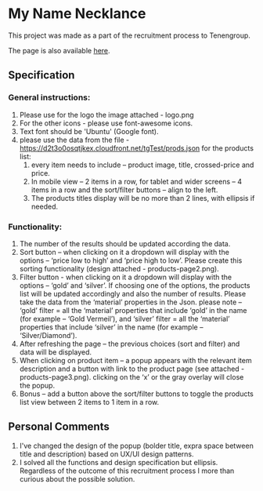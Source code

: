 # My Name Necklance

This project was made as a part of the recruitment process to Tenengroup.

The page is also available [here](https://laszland.github.io/fed-test-2020/).

## Specification
### General instructions:
1. Please use for the logo the image attached - logo.png
2. For the other icons - please use font-awesome icons.
3. Text font should be 'Ubuntu' (Google font).
4. please use the data from the file - https://d2t3o0osqtjkex.cloudfront.net/tgTest/prods.json for the
products list:
    1. every item needs to include – product image, title, crossed-price and price.
    2. In mobile view – 2 items in a row, for tablet and wider screens – 4 items in a row and the
sort/filter buttons – align to the left.
    3. The products titles display will be no more than 2 lines, with ellipsis if needed.
### Functionality:
1. The number of the results should be updated according the data.
1. Sort button – when clicking on it a dropdown will display with the options – ‘price low to high’ and
‘price high to low’. Please create this sorting functionality (design attached - products-page2.png).
2. Filter button - when clicking on it a dropdown will display with the options – ‘gold’ and ‘silver’. If
choosing one of the options, the products list will be updated accordingly and also the number of results.
Please take the data from the ‘material’ properties in the Json. please note – ‘gold’ filter = all the ‘material’ properties that include ‘gold’ in the name (for example – ‘Gold Vermeil’), and ‘silver’ filter = all the ‘material’ properties that include ‘silver’ in the name (for example – ‘Silver/Diamond’).
3. After refreshing the page – the previous choices (sort and filter) and data will be displayed.
4. When clicking on product item – a popup appears with the relevant item description and a button
with link to the product page (see attached - products-page3.png).
clicking on the ‘x’ or the gray overlay will close the popup.
5. Bonus – add a button above the sort/filter buttons to toggle the products list view between 2 items
to 1 item in a row.

## Personal Comments
1. I've changed the design of the popup (bolder title, expra space between title and description) based on UX/UI design patterns.
2. I solved all the functions and design specification but ellipsis. Regardless of the outcome of this recruitment process I more than curious about the possible solution.




